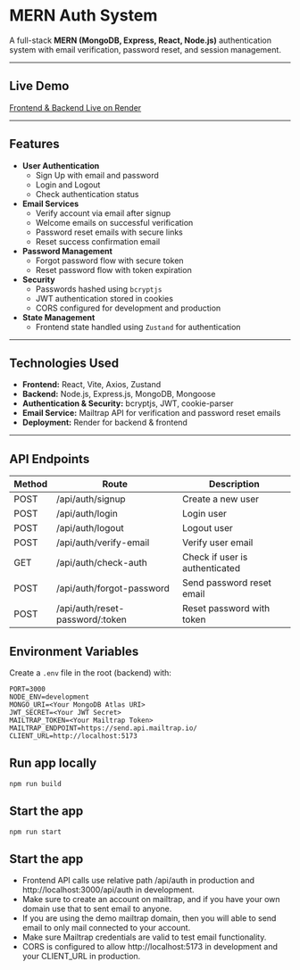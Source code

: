 # MERN Auth System

A full-stack **MERN (MongoDB, Express, React, Node.js)** authentication system with email verification, password reset, and session management.

---

## **Live Demo**

[Frontend & Backend Live on Render](https://mern-auth-system-wfsk.onrender.com)

---

## **Features**

- **User Authentication**
  - Sign Up with email and password
  - Login and Logout
  - Check authentication status
- **Email Services**
  - Verify account via email after signup
  - Welcome emails on successful verification
  - Password reset emails with secure links
  - Reset success confirmation email
- **Password Management**
  - Forgot password flow with secure token
  - Reset password flow with token expiration
- **Security**
  - Passwords hashed using `bcryptjs`
  - JWT authentication stored in cookies
  - CORS configured for development and production
- **State Management**
  - Frontend state handled using `Zustand` for authentication

---

## **Technologies Used**

- **Frontend:** React, Vite, Axios, Zustand  
- **Backend:** Node.js, Express.js, MongoDB, Mongoose  
- **Authentication & Security:** bcryptjs, JWT, cookie-parser  
- **Email Service:** Mailtrap API for verification and password reset emails  
- **Deployment:** Render for backend & frontend  

---
## **API Endpoints**

| Method | Route                            | Description                    |
| ------ | -------------------------------- | ------------------------------ |
| POST   | /api/auth/signup                 | Create a new user              |
| POST   | /api/auth/login                  | Login user                     |
| POST   | /api/auth/logout                 | Logout user                    |
| POST   | /api/auth/verify-email           | Verify user email              |
| GET    | /api/auth/check-auth             | Check if user is authenticated |
| POST   | /api/auth/forgot-password        | Send password reset email      |
| POST   | /api/auth/reset-password/:token | Reset password with token      |


## **Environment Variables**

Create a `.env` file in the root (backend) with:

```env
PORT=3000
NODE_ENV=development
MONGO_URI=<Your MongoDB Atlas URI>
JWT_SECRET=<Your JWT Secret>
MAILTRAP_TOKEN=<Your Mailtrap Token>
MAILTRAP_ENDPOINT=https://send.api.mailtrap.io/
CLIENT_URL=http://localhost:5173
```

## **Run app locally**



```env
npm run build
```

## **Start the app**

```env
npm run start
```

## **Start the app**

- Frontend API calls use relative path /api/auth in production and http://localhost:3000/api/auth in development.
- Make sure to create an account on mailtrap, and if you have your own domain use that to sent email to anyone.  
- If you are using the demo mailtrap domain, then you will able to send email to only mail connected to your account.  
- Make sure Mailtrap credentials are valid to test email functionality.  
- CORS is configured to allow http://localhost:5173 in development and your CLIENT_URL in production.  





